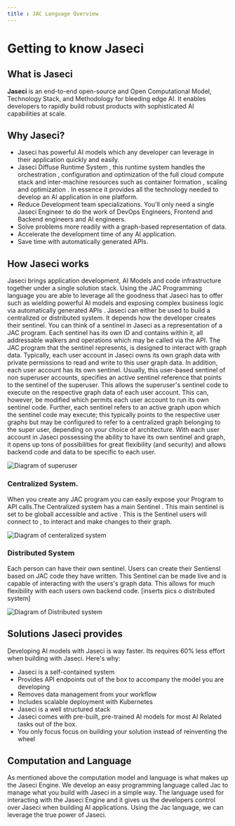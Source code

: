 ```yaml
---
title : JAC Language Overview
---
```


# Getting to know Jaseci

## What is Jaseci

**Jaseci** is an end-to-end open-source and Open Computational Model, Technology Stack, and Methodology for bleeding edge AI. It enables developers to rapidly build robust products with sophisticated AI capabilities at scale.

## Why Jaseci?

- Jaseci has powerful AI models which any developer can leverage in their application quickly and easily.
- Jaseci Diffuse Runtime System , this runtime system handles the orchestration , configuration and optimization of the full cloud compute stack and inter-machine resources such as container formation , scaling and optimization . In essence it provides all the technology needed to develop an AI application in one platform.
- Reduce Development team specializations. You'll only need a single Jaseci Engineer to do the work of DevOps Engineers, Frontend and Backend engineers and AI engineers.
- Solve problems more readily with a graph-based representation of data.
- Accelerate the development time of any AI application.
- Save time with automatically generated APIs.

## How Jaseci works 
Jaseci brings application development, AI Models and code infrastructure together under a single solution stack. Using the JAC Programming language you are able to leverage all the goodness that Jaseci has to offer such as wielding powerful AI models and exposing complex business logic via automatically generated APIs . 
Jaseci can either be used to build a centralized or distributed system. It depends how the developer creates their sentinel. You can think of a sentinel in Jaseci as a representation of a JAC program. Each sentinel has its own ID and contains within it, all addressable walkers and operations which may be called via the API.  The JAC program that the sentinel represents, is designed to interact with graph data. Typically, each user account in Jaseci owns its own graph data with private permissions to read and write to this user graph data. In addition, each user account has its own sentinel. Usually, this user-based sentinel of non superuser accounts, specifies an active sentinel reference that points to the sentinel of the superuser. This allows the superuser's sentinel code to execute on the respective graph data of each user account. This can, however, be modified which permits each user account to run its own sentinel code. Further, each sentinel refers to an active graph upon which the sentinel code may execute; this typically points to the respective user graphs but may be configured to refer to a centralized graph belonging to the super user, depending on your choice of architecture. With each user account in Jaseci possessing the ability to have its own sentinel and graph, it opens up tons of possibilities for great flexibility (and security) and allows backend code and data to be specific to each user.



![Diagram of superuser](/img/tutorial/getting_started/Superuser.jpeg)

### Centralized System. 

When you create any JAC program you can easily expose your Program to API calls.The Centralized system has a main Sentinel . This main sentinel is set to be globall accessible and active . This is the Sentinel users will connect to , to interact and make changes to their graph.

![Diagram of centeralized system](/img/tutorial/centralized.jpeg)


### Distributed System 
Each person can have their own sentinel. Users can create their Sentiensl based on JAC code they have written. This Sentinel can be made live and is capable of interacting with the users's graph data. This allows for much flexibility with each users own backend code.
[inserts pics o distributed system]

![Diagram of Distributed system](/img/tutorial/Distributed.jpeg)


## Solutions Jaseci provides

Developing AI models with Jaseci is way faster. Its requires 60% less effort when building with Jaseci. Here's why:

- Jaseci is a self-contained system
- Provides API endpoints out of the box to accompany the model you are developing
- Removes data management from your workflow
- Includes scalable deployment with Kubernetes
- Jaseci is a well structured stack
- Jaseci comes with pre-built, pre-trained AI models for most AI Related tasks out of the box.
- You only focus focus on building your solution instead of reinventing the wheel

## Computation and Language

As mentioned above the computation model and language is what makes up the Jaseci Engine. We develop an easy programming language called Jac to manage what you build with Jaseci in a simple way. The language used for interacting with the Jaseci Engine and it gives us the developers control over Jaseci when building AI applications. Using the Jac language, we can leverage the true power of Jaseci.
